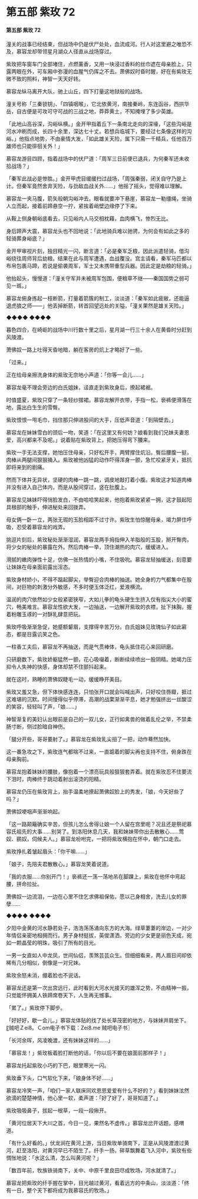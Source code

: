 # 第五部 紫玫 72

#### 第五部 紫玫 72

潼关的战事已经结束，但战场中仍是伏尸处处，血流成河。行人对这里避之唯恐不及，慕容龙却带领星月湖众人径直从战场穿过。

紫玫把车窗车门全部堵住，点燃薰香，又用一块浸过香料的丝巾遮在母亲脸上，只露两眼在外，可车厢中弥漫的血腥气仍挥之不去。萧佛奴时昏时醒，好在有紫玫无微不致的照料，神智一天天好转。

慕容龙纵马离开大队，驰上山丘，四下打量这地狱般的战场。

潼关号称「三秦锁钥」、「四镇咽喉」，它北依黄河，南接秦岭，东连函谷，西拱华岳，自古便是可攻可守可战的三战之地，莽莽黄土，不知掩埋了多少英雄。

「此地山高谷深，沟峪纵横。」金开甲指着丘下一条南北走向的深壕，「这些沟峪是河水冲刷而成，长四十余里，深达七十丈。若想兵临城下，要经过七条像这样的沟峪。」他指点地势，不由豪情大发，「如此雄关天险，属下只需一千精兵，任他百万雄师也只能徘徊关外！」

慕容龙游目四顾，指着战场中的伏尸道：「周军三日前便已退兵，为何秦军还未收拾战场？」

「秦军此战必是惨胜。」金开甲虎目缓缓扫过战场，「周强秦弱，闭关自守乃是上计。但秦军竟然舍弃天险，与劲敌血战关外……」他摇了摇头，觉得难以理解。

慕容龙一夹马腹，箭矢般朝沟峪冲去。眼看就要冲下悬崖，慕容龙一勒缰绳，坐骑人立而起，接着前蹄悬空一拧，紧挨着峭壁边缘停了下来。

从鞍上侧身朝峪底看去，只见峪内人马交相枕藉，血肉横飞，惨烈无比。

身后蹄声大震，慕容龙头也不回地说：「此地骑兵难以驰骋，为何会有如此之多的轻骑葬身峪底？」

金开甲审视片刻，独目精光一闪，断言道：「必是秦军乏粮，因此派遣轻骑，借沟峪绕往周师背后劫粮。结果在此与周军遭遇，血战覆没。宫主请看，秦军马匹都以布帛包裹马蹄，若说是偷袭周军，军士又未携带重型兵器。因此定是劫粮的轻骑。」

他抬起头，慢慢道：「潼关守军并未被周军包围，便粮草不继——秦国国势之弱可见一斑。」

慕容龙俯身拣起一枝断箭，打量着箭簇的制工，淡淡道：「秦军如此疲敝，还能逼退虎狼之师——」他丢掉断箭，转首回望远处的关隘，「潼关果然是雄关天险。」

◆◆◆◆ ◆◆◆◆

暮色四合，在崎岖的战场中川行数十里之后，星月湖一行三十余人在黄昏时分赶到风陵渡。

萧佛奴一路上吐得天昏地暗，躺在客房的炕上才略好了一些。

「过来。」

正在给母亲擦洗身体的紫玫无奈地小声道：「你等一会儿……」

慕容龙毫不理会旁边的白氏姐妹，迳直走到紫玫身后，撩起裙裾。

时值盛夏，紫玫只穿了一条轻纱摺裙。慕容龙解开衣带，手指一松，亵裤便滑落在地，露出白生生的雪臀。

紫玫恨恨一甩毛巾，挡住那只伸进股间的大手，压低声音道：「到隔壁去。」

慕容龙在妹妹雪白的颈后一吻，笑道：「在这里又有何妨？娘看到我们兄妹夫妻恩爱，高兴都来不及呢。」说着贴在紫玫背上，把她压得弯下腰来。

紫玫一手无法支撑，她怕压住母亲，只好松开手，两臂撑住炕沿。臀后腰腹一挺，肉棒从两腿间狠狠捅入。紫玫被他凶猛的动作吓得浑身一颤，急忙咬紧牙关，抵抗即将来到的剧痛。

然而下体并无异状，坚硬的肉棒一跳一跳，调皮地敲打着小腹。紫玫这才知道肉棒并没有进入自己体内，而是从股间穿过，竖在肚腹上。

慕容龙见妹妹吓得俏脸发白，不由哈哈笑起来，他抱着紫玫紧紧一拥，这才鼓起阳具根部的触手，伸进秘处来回拨弄。

母女俩一卧一立，两张无瑕的玉脸相距不过寸许。紫玫生怕惊醒母亲，竭力屏住呼吸，忍受着慕容龙的戏弄。

挑逗片刻后，紫玫秘处渐渐湿润，慕容龙两手拇指伸入羊脂般的玉股，掰开臀肉，将少女的秘处的暴露在外。然后肉棒一举，顶住潮热的肉穴，缓缓进入。

滑腻的嫩肉弹性十足，仿佛一张热情的小嘴，不住吸吮。慕容龙轻抽缓送，刻意要让妹妹在母亲面前露出淫态。

紫玫身材娇小，不得不踮起脚尖，举臀迎合肉棒的抽送。她全身的力气都集中在股间，对巨物的刺激分外敏感，不多时便玉体泛红，爱液横流。

温润的肉穴依然如少女般紧密狭窄，大如儿拳的龟头硬生生挤入仅有指尖大小的蜜穴，畅美难言。慕容龙性欲大发，一边抽送，一边解开紫玫的衣襟，扯下抹胸，握着粉雕玉琢的一对酥乳肆意把玩。

紫玫呼吸渐渐急促，她蹙额颦眉，支撑得辛苦万分。白氏姐妹见玫瑰仙子如此窘态，都是目露讥笑之色。

一柱香工夫后，慕容龙不再抽送，而是气贯棒体，龟头抵住花心来回研磨。

只研磨数下，紫玫娇躯猛然一颤，花心吸啜着，断断续续喷出一股阴精。她竭力压抑令人失神的快感，身体却禁不住颤抖起来。

就在这时，熟睡的萧佛奴睫毛一动，缓缓睁开美目。

紫玫又羞又急，但下体快感连连，只怕张开口就会叫喊出声，只好咬住唇瓣，捱过这难堪的沉默。时间慢得似乎停滞，高潮的战栗渐渐平息，她才勉强挤出一丝酸涩的笑容，轻轻叫了声，「娘……」

神智渐复的美妇认出眼前是自己的一双儿女，正行如禽兽的做着乱伦之举，不禁柔肠寸断，侧过脸暗自神伤。

「腿分开些，哥哥要射了。」慕容龙在紫玫乳尖扭了一把，动作蓦然加快。

这一番急攻之下，紫玫连气都喘不过来，一直踮着的脚尖再也支持不住，俯身跌在母亲胸前。

慕容龙抱着妹妹的腰肢，像抱着一个漂亮玩具般狠狠套弄着。就在紫玫忍不住要流下泪时，肉棒终于跳动着射出滚烫的阳精。

慕容龙仍压在紫玫背上，抬手温柔地撩起萧佛奴脸上的秀发，「娘，今天好些了吗？」

萧佛奴哽咽声渐渐响起。

「这一路颠簸确实辛苦，但孩儿怎么舍得让娘一个人留在宫里呢？况且还是祭祀慕容氏祖先的大事……别哭了。到洛阳休息几天，我和妹妹带你出去散散心……莺奴、鹂奴，伺候夫人。」慕容龙吩咐完，一把将紫玫横抱在怀中，朝门口走去。

紫玫挣扎着皱起眉头：「你干嘛……」

「娘子，先陪夫君散散心。」慕容龙笑着说道。

「我的衣服……你别开门！」亵裤还一荡一荡地吊在脚踝上，紫玫在他怀中弯起腰，拼命拉扯。

萧佛奴一边流泪，一边在心里不住乞求佛祖保佑，愿以己身相舍，洗去儿女的罪孽……

◆◆◆◆ ◆◆◆◆

夕阳中金黄的河水静若处子，浩浩荡荡涌向东方的大海。绿草萋萋的岸边，一对少年情侣亲密地相拥而行。男子身材挺拔，英俊潇洒，旁边的少女更是丽色天成，宛如一颗晶莹的明珠，吸引了所有的目光。

一男一女直如人中龙凤，世间仙侣，羡煞芸芸众生。但细细看来，两人眉目间却依稀有几分相似，倒像是一对兄妹。

紫玫余怒未消，绷着脸也不说话。

慕容龙还是第一次出宫远行，此时看到大河水光接天的雄浑之势，不由精神一振，只觉能怀拥美人铁蹄席卷天下，人生再无憾事。

「累了。」紫玫停下脚步。

「好好好，歇一会儿。」慕容龙体贴的找了处长草茂密的地方，与妹妹并肩坐下。〖贼吧Ｚei8。Ｃom电子书下载：Zei8.me 贼吧电子书〗

「长河余晖，风凌晚渡，还有妹妹这样的……」

「慕容龙！」紫玫板着脸打断他的话，「你以后不要在娘面前那样子！」

慕容龙托起紫玫小巧的下巴，眼里寒光一闪。

紫玫垂下头，口气软化下来，「娘身体不好……」

慕容龙冷笑一声，「咱们一家人联床同欢恩恩爱爱有什么不好的？」看到妹妹泫然欲滴的楚楚神情，他心里一软，柔声道：「好了好了，哥哥知道了。」

紫玫吸吸鼻子，拔起一根草，一段一段揪开。

「黄河位居天下大川之首，今日一见，果然名不虚传。」慕容龙岔开话题，感喟道。

「有什么好看的。」伏龙涧在黄河上游，当日紫玫单骑南下，正是从风陵渡渡过黄河，赶至洛阳，对黄河早已不陌生了。纤手一扬，碎草飘舞着飞入河中，紫玫有些惆怅地说：「水这么清，怎么叫黄河呢？」

「数百年前，牧族铁骑南下，关中、中原千里良田尽成牧场，河水就清了。」

慕容龙把紫玫的纤手握在掌中，目光越过黄河，看着远方的中条山，淡淡道：「终有一日，整个天下都将成为我慕容氏的牧场。」

